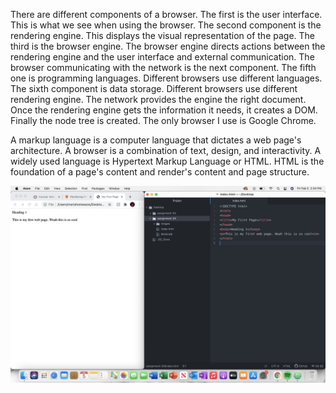 
There are different components of a browser. The first is the user interface. This is what we see when using the browser. The second component is the rendering engine. This displays the visual representation of the page. The third is the browser engine. The browser engine directs actions between the rendering engine and the user interface and external communication. The browser communicating with the network is the next component. The fifth one is programming languages. Different browsers use different languages. The sixth component is data storage. Different browsers use different rendering engine. The network provides the engine the right document. Once the rendering engine gets the information it needs, it creates a DOM. Finally the node tree is created. The only browser I use is Google Chrome.

A markup language is a computer language that dictates a web page's architecture. A browser is a combination of text, design, and interactivity. A widely used language is Hypertext Markup Language or HTML. HTML is the foundation of a page's content and render's content and page structure.

![Screenshot](./images/screenshot.png)
